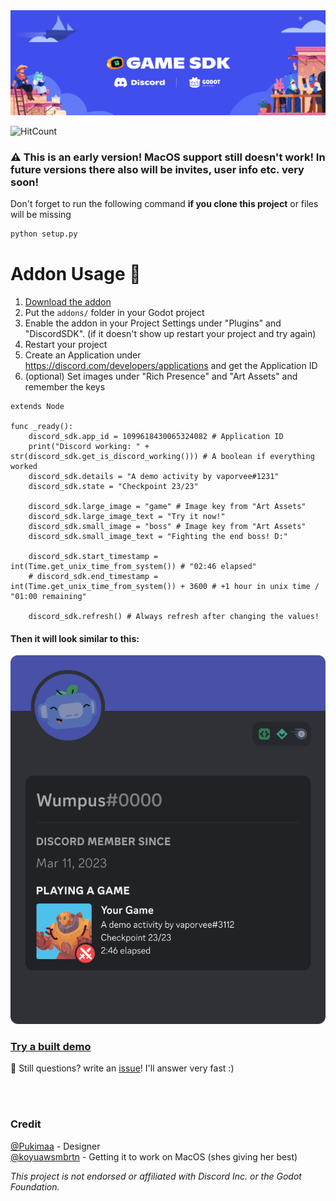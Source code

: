 <img src="/project/assets/Banner.svg" alt="Project Banner" />

![HitCount](https://hits.dwyl.com/vaporvee/discord-sdk-godot.svg)

### :warning: This is an early version! MacOS support still doesn't work! In future versions there also will be invites, user info etc. very soon!
Don't forget to run the following command **if you clone this project** or files will be missing

```sh
python setup.py
```
# Addon Usage :rocket:
1. [Download the addon](https://github.com/vaporvee/discord-sdk-godot/releases/latest/download/ADDON-Discord-SDK-Godot.zip/)
2. Put the `addons/` folder in your Godot project
3. Enable the addon in your Project Settings under "Plugins" and "DiscordSDK". (if it doesn't show up restart  your project and try again)
4. Restart your project
5. Create an Application under https://discord.com/developers/applications and get the Application ID
6. (optional) Set images under "Rich Presence" and "Art Assets" and remember the keys
```gdscript
extends Node

func _ready():
	discord_sdk.app_id = 1099618430065324082 # Application ID
	print("Discord working: " + str(discord_sdk.get_is_discord_working())) # A boolean if everything worked
	discord_sdk.details = "A demo activity by vaporvee#1231"
	discord_sdk.state = "Checkpoint 23/23"
	
	discord_sdk.large_image = "game" # Image key from "Art Assets"
	discord_sdk.large_image_text = "Try it now!"
	discord_sdk.small_image = "boss" # Image key from "Art Assets"
	discord_sdk.small_image_text = "Fighting the end boss! D:"

	discord_sdk.start_timestamp = int(Time.get_unix_time_from_system()) # "02:46 elapsed"
	# discord_sdk.end_timestamp = int(Time.get_unix_time_from_system()) + 3600 # +1 hour in unix time / "01:00 remaining"

	discord_sdk.refresh() # Always refresh after changing the values!

```
#### Then it will look similar to this: 
<img src="/project/assets/ActivityPreview.svg" alt="Activity Preview" />

### [Try a built demo](https://github.com/vaporvee/discord-sdk-godot/releases/latest/download/Demo-Export.zip)
:incoming_envelope: Still questions? write an [issue](https://github.com/vaporvee/discord-sdk-godot/issues)! I'll answer very fast :)

<br />
<br />

### Credit
[@Pukimaa](https://github.com/pukimaa) - Designer<br>
[@koyuawsmbrtn](https://github.com/koyuawsmbrtn) - Getting it to work on MacOS (shes giving her best)
<br />

*This project is not endorsed or affiliated with Discord Inc. or the Godot Foundation.*
